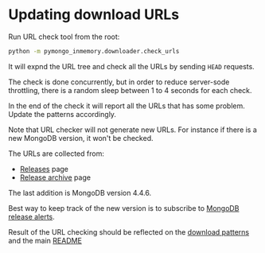 # Updating download URLs
Run URL check tool from the root:

```sh
python -m pymongo_inmemory.downloader.check_urls
```

It will expnd the URL tree and check all the URLs by sending `HEAD` requests.

The check is done concurrently, but in order to reduce server-sode throttling, there is a random
sleep between 1 to 4 seconds for each check.

In the end of the check it will report all the URLs that has some problem. Update the patterns
accordingly.

Note that URL checker will not generate new URLs. For instance if there is a new MongoDB version,
it won't be checked.

The URLs are collected from:
* [Releases](https://www.mongodb.com/download-center/community/releases) page
* [Release archive](https://www.mongodb.com/download-center/community/releases/archive) page

The last addition is MongoDB version 4.4.6.

Best way to keep track of the new version is to subscribe to [MongoDB release alerts](https://www.mongodb.com/lp/newsletter/enterprise-release-announcements).

Result of the URL checking should be reflected on the [download patterns](_patterns.py)
and the main [README](../../README.md)
